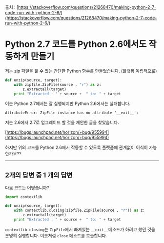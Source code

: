 출처 : [https://stackoverflow.com/questions/21268470/making-python-2-7-code-run-with-python-2-6/](https://stackoverflow.com/questions/21268470/making-python-2-7-code-run-with-python-2-6/)

# Python 2.7 코드를 Python 2.6에서도 작동하게 만들기

저는 zip 파일을 풀 수 있는 간단한 Python 함수를 만들었습니다. (플랫폼 독립적으로)

```python
def unzip(source, target):
    with zipfile.ZipFile(source , "r") as z:
        z.extractall(target)
    print "Extracted : " + source +  " to: " + target
```

이는 Python 2.7에서는 잘 실행되지만 Python 2.6에서는 실패합니다.

```
AttributeError: ZipFile instance has no attribute '__exit__':
```

저는 2.6에서 2.7로 업그레이드 할 것을 제안한 글을 찾았습니다.

[https://bugs.launchpad.net/horizon/+bug/955994](https://bugs.launchpad.net/horizon/+bug/955994)

하지만 위의 코드를 Python 2.6에서 작동할 수 있도록 플랫폼에 관계없이 이식이 가능한가요??

------

## 2개의 답변 중 1 개의 답변

다음 코드는 어떻습니까?

```python
import contextlib

def unzip(source, target):
    with contextlib.closing(zipfile.ZipFile(source , "r")) as z:
        z.extractall(target)
    print "Extracted : " + source +  " to: " + target
```

`contextlib.closing`는 `ZipFile`에서 빠져있는 `__exit__`메소드가 하려고 했던 것을 분명히 실행합니다. 이름처럼 `close` 메소드를 호출합니다.


